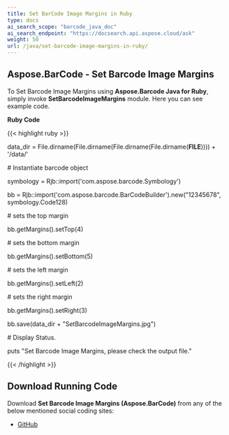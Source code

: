 ```yaml
---
title: Set BarCode Image Margins in Ruby
type: docs
ai_search_scope: "barcode_java_doc"
ai_search_endpoint: "https://docsearch.api.aspose.cloud/ask"
weight: 50
url: /java/set-barcode-image-margins-in-ruby/
---
```


## **Aspose.BarCode - Set Barcode Image Margins**
To Set Barcode Image Margins using **Aspose.Barcode Java for Ruby**, simply invoke **SetBarcodeImageMargins** module. Here you can see example code.

**Ruby Code**

{{< highlight ruby >}}

 data_dir = File.dirname(File.dirname(File.dirname(File.dirname(__FILE__)))) + '/data/'



\# Instantiate barcode object

symbology = Rjb::import('com.aspose.barcode.Symbology')

bb = Rjb::import('com.aspose.barcode.BarCodeBuilder').new("12345678", symbology.Code128)

\# sets the top margin

bb.getMargins().setTop(4)

\# sets the bottom margin

bb.getMargins().setBottom(5)

\# sets the left margin

bb.getMargins().setLeft(2)

\# sets the right margin

bb.getMargins().setRight(3)

bb.save(data_dir + "SetBarcodeImageMargins.jpg")

\# Display Status.

puts "Set Barcode Image Margins, please check the output file."

{{< /highlight >}}
## **Download Running Code**
Download **Set Barcode Image Margins (Aspose.BarCode)** from any of the below mentioned social coding sites:

- [GitHub](https://github.com/aspose-barcode/Aspose.BarCode-for-Java/blob/master/Plugins/Aspose_Barcode_Java_for_Ruby/lib/asposebarcodejava/BarcodeImage/setbarcodeimagemargins.rb)

